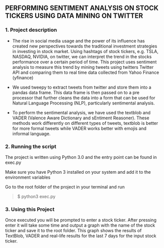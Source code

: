## **PERFORMING SENTIMENT ANALYSIS ON STOCK TICKERS USING DATA MINING ON TWITTER**

### 1. Project description
- The rise in social media usage and the power of its influence has created new perspectives towards the traditional investment strategies in investing in stock market. Using hashtags of stock tickers, e.g. TSLA, NASDAQ, NVIDIA, on twitter, we can interpret the trend in the stocks performance over a certain period of time. This project uses sentiment analysis to measure this trend by mining tweets using twitters Twitter API and comparing them to real time data collected from Yahoo Finance (yfinance)

- We used tweepy to extract tweets from twitter and store them into a pandas data frame. This data frame is then passed on to a pre processor that further cleans the data into a form that can be used for Natural Language Processing (NLP), particularly sentimental analysis. 

- To perform the sentimental analysis, we have used the textblob and VADER (Valence Aware Dictionary and sEntiment Reasoner). These methods work differently on different types of tweets, textblob is better for more formal tweets while VADER works better with emojis and informal language. 

### 2. Running the script

The project is written using Python 3.0 and the entry point can be found in exec.py

Make sure you have Python 3 installed on your system and add it to the environment variables

Go to the root folder of the project in your terminal and run

> $ python3 exec.py

### 3. Using this Project

Once executed you will be prompted to enter a stock ticker. After pressing enter it will take some time and output a graph with the name of the stock ticker and save it to the root folder. This graph shows the results of TextBlob, VADER and real-life results for the last 7 days for the input stock ticker.
